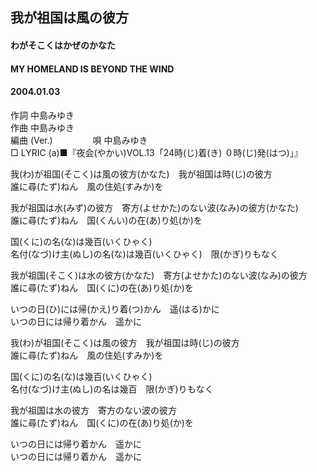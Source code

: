 ## 我が祖国は風の彼方
#### わがそこくはかぜのかなた
#### MY HOMELAND IS BEYOND THE WIND
#### 2004.01.03


作詞     中島みゆき　　　　　   
作曲      中島みゆき  　　　   
編曲 (Ver.) 　　　　
唄     中島みゆき     
□ LYRIC (a)■『夜会(やかい)VOL.13「24時(じ)着(き) ０時(じ)発(はつ)」』   
   
我(わ)が祖国(そこく)は風の彼方(かなた)　我が祖国は時(じ)の彼方   
誰に尋(たず)ねん　風の住処(すみか)を   
   
我が祖国は水(みず)の彼方　寄方(よせかた)のない波(なみ)の彼方(かなた)   
誰に尋(たず)ねん　国(くんい)の在(あ)り処(か)を   
   
国(くに)の名(な)は幾百(いくひゃく)   
名付(なづ)け主(ぬし)の名(な)は幾百(いくひゃく)　限(かぎ)りもなく   
   
我が祖国(そこく)は水の彼方(かなた)　寄方(よせかた)のない波(なみ)の彼方   
誰に尋(たず)ねん　国(くに)の在(あ)り処(か)を   
   
いつの日(ひ)には帰(かえ)り着(つ)かん　遥(はる)かに   
いつの日には帰り着かん　遥かに   
   
我(わ)が祖国(そこく)は風の彼方　我が祖国は時(じ)の彼方   
誰に尋(たず)ねん　風の住処(すみか)を   
   
国(くに)の名(な)は幾百(いくひゃく)   
名付(なづ)け主(ぬし)の名は幾百　限(かぎ)りもなく   
   
我が祖国は水の彼方　寄方のない波の彼方   
誰に尋(たず)ねん　国(くに)の在(あ)り処(か)を   
   
いつの日には帰り着かん　遥かに   
いつの日には帰り着かん　遥かに   
